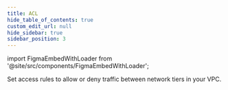 ```yaml
---
title: ACL
hide_table_of_contents: true
custom_edit_url: null
hide_sidebar: true
sidebar_position: 3
---
```


import FigmaEmbedWithLoader from '@site/src/components/FigmaEmbedWithLoader';

Set access rules to allow or deny traffic between network tiers in your VPC.

<div style={{ width: "100%", height: "auto", margin: 0, padding: 0, overflow: "hidden" }}>
  <FigmaEmbedWithLoader  className="figma-wrapper"
    url="https://embed.figma.com/proto/9gQQTrl3QHOcVWsB8bO1z5/ACL?node-id=0-120&scaling=scale-down-width&content-scaling=fixed&page-id=0%3A1&embed-host=share"
    thumbnail="/img/template-thumbnail.jpg" 
  />
</div>